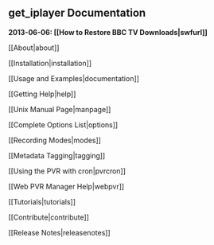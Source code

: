 ## get_iplayer Documentation

**2013-06-06: [[How to Restore BBC TV Downloads|swfurl]]**

[[About|about]]

[[Installation|installation]]

[[Usage and Examples|documentation]]

[[Getting Help|help]]

[[Unix Manual Page|manpage]]

[[Complete Options List|options]]

[[Recording Modes|modes]]

[[Metadata Tagging|tagging]]

[[Using the PVR with cron|pvrcron]]

[[Web PVR Manager Help|webpvr]]

[[Tutorials|tutorials]]

[[Contribute|contribute]]

[[Release Notes|releasenotes]]
